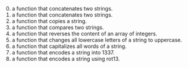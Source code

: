 0. a function that concatenates two strings.
1. a function that concatenates two strings.
2. a function that copies a string.
3. a function that compares two strings.
4.  a function that reverses the content of an array of integers.
5.  a function that changes all lowercase letters of a string to uppercase.
6. a function that capitalizes all words of a string.
7. a function that encodes a string into 1337.
8. a function that encodes a string using rot13.
